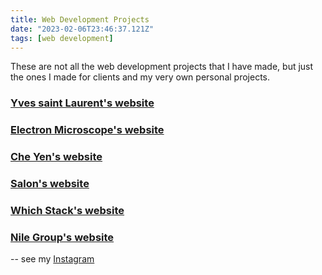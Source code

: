 ```yaml
---
title: Web Development Projects
date: "2023-02-06T23:46:37.121Z"
tags: [web development]
---
```


These are not all the web development projects that I have made, but just the ones I made for clients and my very own personal projects.

### [Yves saint Laurent's website](https://maghin.netlify.app/yves-saint-laurent/)

### [Electron Microscope's website](https://maghin.netlify.app/em/)

### [Che Yen's website](https://maghin.netlify.app/che/)

### [Salon's website](https://maghin.netlify.app/salon/)

### [Which Stack's website](https://maghin.netlify.app/which-stack/)

### [Nile Group's website](https://maghin.netlify.app/nile-group/)

-- see my [Instagram](https://www.instagram.com/maghin_web/)
